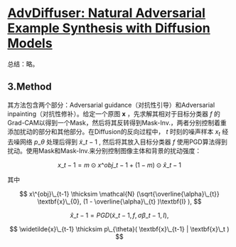 # [AdvDiffuser: Natural Adversarial Example Synthesis with Diffusion Models](https://openaccess.thecvf.com/content/ICCV2023/html/Chen_AdvDiffuser_Natural_Adversarial_Example_Synthesis_with_Diffusion_Models_ICCV_2023_paper.html)

总结：略。

## 3.Method
其方法包含两个部分：Adversarial guidance（对抗性引导）和Adversarial inpainting（对抗性修补）。给定一个原图 **x** ，先求解其相对于目标分类器 $f$ 的Grad-CAM以得到一个Mask，然后将其反转得到Mask-Inv.，两者分别控制着重添加扰动的部分和其他部分。在Diffusion的反向过程中， $t$ 时刻的噪声样本 $x_t$ 经去噪网络 $p\_{\theta}$ 处理后得到 $\widetilde{x}\_{t-1}$ , 然后将其放入目标分类器 $f$ 使用PGD算法得到扰动。使用Mask和Mask-Inv.来分别控制图像主体和背景的扰动强度：

$$ x\_{t-1} = m \odot x\^{obj}\_{t-1} + (1-m) \odot \hat{x}\_{t-1} $$ 

其中

$$ x\^{obj}\_{t-1} \thicksim \mathcal{N} (\sqrt{\overline{\alpha}\_{t}} \textbf{x}\_{0}, (1 - \overline{\alpha}\_{t} )\textbf{I} ), $$

$$ \hat{x}\_{t-1} = PGD( \widetilde{x}\_{t-1}, f, \sigma \beta\_{t-1}, I ), $$

$$ \widetilde{x}\_{t-1} \thicksim p\_{\theta}( \textbf{x}\_{t-1} | \textbf{x}\_t ) $$
